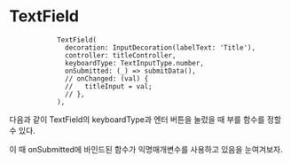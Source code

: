 # TextField

```
            TextField(
              decoration: InputDecoration(labelText: 'Title'),
              controller: titleController,
              keyboardType: TextInputType.number,
              onSubmitted: (_) => submitData(),
              // onChanged: (val) {
              //   titleInput = val;
              // },
            ),
```

다음과 같이 TextField의 keyboardType과 엔터 버튼을 눌렀을 때 부를 함수를 정할 수 있다.

이 때 onSubmitted에 바인드된 함수가 익명매개변수를 사용하고 있음을 눈여겨보자.